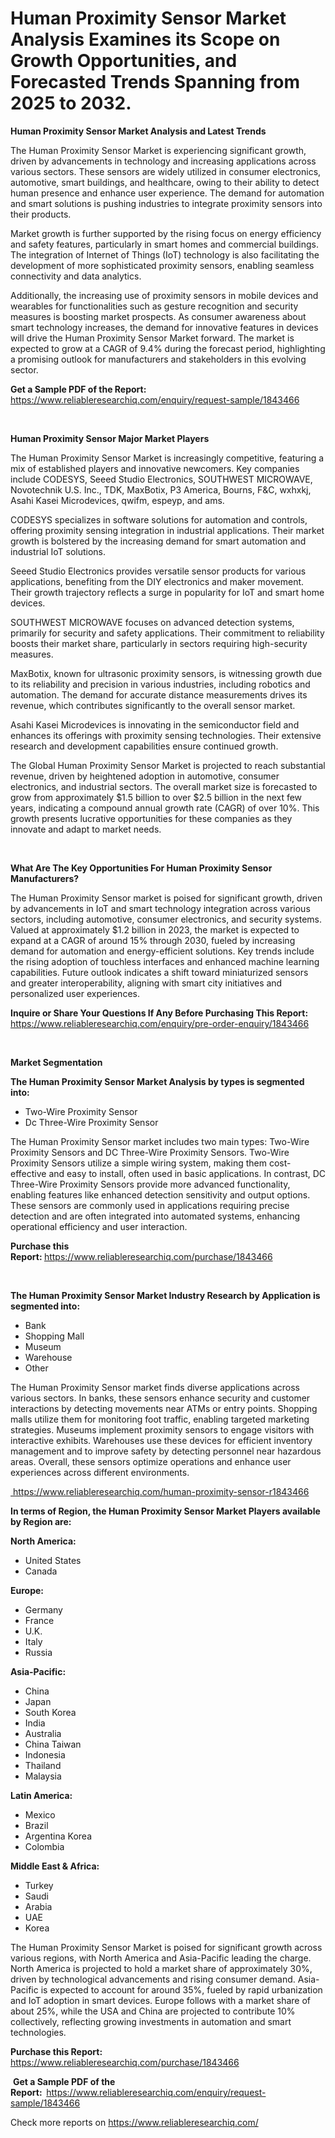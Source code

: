 <p><h1>Human Proximity Sensor Market Analysis Examines its Scope on Growth Opportunities, and Forecasted Trends Spanning from 2025 to 2032.</h1></p><p><strong>Human Proximity Sensor Market Analysis and Latest Trends</strong></p>
<p><p>The Human Proximity Sensor Market is experiencing significant growth, driven by advancements in technology and increasing applications across various sectors. These sensors are widely utilized in consumer electronics, automotive, smart buildings, and healthcare, owing to their ability to detect human presence and enhance user experience. The demand for automation and smart solutions is pushing industries to integrate proximity sensors into their products.</p><p>Market growth is further supported by the rising focus on energy efficiency and safety features, particularly in smart homes and commercial buildings. The integration of Internet of Things (IoT) technology is also facilitating the development of more sophisticated proximity sensors, enabling seamless connectivity and data analytics.</p><p>Additionally, the increasing use of proximity sensors in mobile devices and wearables for functionalities such as gesture recognition and security measures is boosting market prospects. As consumer awareness about smart technology increases, the demand for innovative features in devices will drive the Human Proximity Sensor Market forward. The market is expected to grow at a CAGR of 9.4% during the forecast period, highlighting a promising outlook for manufacturers and stakeholders in this evolving sector.</p></p>
<p><strong>Get a Sample PDF of the Report:&nbsp;</strong> <a href="https://www.reliableresearchiq.com/enquiry/request-sample/1843466?utm_campaign=2273&utm_medium=2&utm_source=Github&utm_content=ia&utm_term=11022025&utm_id=human-proximity-sensor">https://www.reliableresearchiq.com/enquiry/request-sample/1843466</a></p>
<p>&nbsp;</p>
<p><strong>Human Proximity Sensor Major Market Players</strong></p>
<p><p>The Human Proximity Sensor Market is increasingly competitive, featuring a mix of established players and innovative newcomers. Key companies include CODESYS, Seeed Studio Electronics, SOUTHWEST MICROWAVE, Novotechnik U.S. Inc., TDK, MaxBotix, P3 America, Bourns, F&C, wxhxkj, Asahi Kasei Microdevices, qwifm, espeyp, and ams.</p><p>CODESYS specializes in software solutions for automation and controls, offering proximity sensing integration in industrial applications. Their market growth is bolstered by the increasing demand for smart automation and industrial IoT solutions.</p><p>Seeed Studio Electronics provides versatile sensor products for various applications, benefiting from the DIY electronics and maker movement. Their growth trajectory reflects a surge in popularity for IoT and smart home devices.</p><p>SOUTHWEST MICROWAVE focuses on advanced detection systems, primarily for security and safety applications. Their commitment to reliability boosts their market share, particularly in sectors requiring high-security measures.</p><p>MaxBotix, known for ultrasonic proximity sensors, is witnessing growth due to its reliability and precision in various industries, including robotics and automation. The demand for accurate distance measurements drives its revenue, which contributes significantly to the overall sensor market.</p><p>Asahi Kasei Microdevices is innovating in the semiconductor field and enhances its offerings with proximity sensing technologies. Their extensive research and development capabilities ensure continued growth.</p><p>The Global Human Proximity Sensor Market is projected to reach substantial revenue, driven by heightened adoption in automotive, consumer electronics, and industrial sectors. The overall market size is forecasted to grow from approximately $1.5 billion to over $2.5 billion in the next few years, indicating a compound annual growth rate (CAGR) of over 10%. This growth presents lucrative opportunities for these companies as they innovate and adapt to market needs.</p></p>
<p>&nbsp;</p>
<p><strong>What Are The Key Opportunities For Human Proximity Sensor Manufacturers?</strong></p>
<p><p>The Human Proximity Sensor market is poised for significant growth, driven by advancements in IoT and smart technology integration across various sectors, including automotive, consumer electronics, and security systems. Valued at approximately $1.2 billion in 2023, the market is expected to expand at a CAGR of around 15% through 2030, fueled by increasing demand for automation and energy-efficient solutions. Key trends include the rising adoption of touchless interfaces and enhanced machine learning capabilities. Future outlook indicates a shift toward miniaturized sensors and greater interoperability, aligning with smart city initiatives and personalized user experiences.</p></p>
<p><strong>Inquire or Share Your Questions If Any Before Purchasing This Report:</strong> <a href="https://www.reliableresearchiq.com/enquiry/pre-order-enquiry/1843466?utm_campaign=2273&utm_medium=2&utm_source=Github&utm_content=ia&utm_term=11022025&utm_id=human-proximity-sensor">https://www.reliableresearchiq.com/enquiry/pre-order-enquiry/1843466</a></p>
<p>&nbsp;</p>
<p><strong>Market Segmentation</strong></p>
<p><strong>The Human Proximity Sensor Market Analysis by types is segmented into:</strong></p>
<p><ul><li>Two-Wire Proximity Sensor</li><li>Dc Three-Wire Proximity Sensor</li></ul></p>
<p><p>The Human Proximity Sensor market includes two main types: Two-Wire Proximity Sensors and DC Three-Wire Proximity Sensors. Two-Wire Proximity Sensors utilize a simple wiring system, making them cost-effective and easy to install, often used in basic applications. In contrast, DC Three-Wire Proximity Sensors provide more advanced functionality, enabling features like enhanced detection sensitivity and output options. These sensors are commonly used in applications requiring precise detection and are often integrated into automated systems, enhancing operational efficiency and user interaction.</p></p>
<p><strong>Purchase this Report:&nbsp;</strong><a href="https://www.reliableresearchiq.com/purchase/1843466?utm_campaign=2273&utm_medium=2&utm_source=Github&utm_content=ia&utm_term=11022025&utm_id=human-proximity-sensor">https://www.reliableresearchiq.com/purchase/1843466</a></p>
<p>&nbsp;</p>
<p><strong>The Human Proximity Sensor Market Industry Research by Application is segmented into:</strong></p>
<p><ul><li>Bank</li><li>Shopping Mall</li><li>Museum</li><li>Warehouse</li><li>Other</li></ul></p>
<p><p>The Human Proximity Sensor market finds diverse applications across various sectors. In banks, these sensors enhance security and customer interactions by detecting movements near ATMs or entry points. Shopping malls utilize them for monitoring foot traffic, enabling targeted marketing strategies. Museums implement proximity sensors to engage visitors with interactive exhibits. Warehouses use these devices for efficient inventory management and to improve safety by detecting personnel near hazardous areas. Overall, these sensors optimize operations and enhance user experiences across different environments.</p></p>
<p><a href="https://www.reliableresearchiq.com/human-proximity-sensor-r1843466?utm_campaign=2273&utm_medium=2&utm_source=Github&utm_content=ia&utm_term=11022025&utm_id=human-proximity-sensor">&nbsp;https://www.reliableresearchiq.com/human-proximity-sensor-r1843466</a></p>
<p><strong>In terms of Region, the Human Proximity Sensor Market Players available by Region are:</strong></p>
<p>
    <p> <strong> North America: </strong>
        <ul>
            <li>United States</li>
            <li>Canada</li>
        </ul>
        </p> 
    <p> <strong> Europe: </strong>
        <ul>
            <li>Germany</li>
            <li>France</li>
            <li>U.K.</li>
            <li>Italy</li>
            <li>Russia</li>
        </ul>
        </p> 
    <p> <strong> Asia-Pacific: </strong>
        <ul>
            <li>China</li>
            <li>Japan</li>
            <li>South Korea</li>
            <li>India</li>
            <li>Australia</li>
            <li>China Taiwan</li>
            <li>Indonesia</li>
            <li>Thailand</li>
            <li>Malaysia</li>
        </ul>
        </p> 
    <p> <strong> Latin America: </strong>
        <ul>
            <li>Mexico</li>
            <li>Brazil</li>
            <li>Argentina Korea</li>
            <li>Colombia</li>
        </ul>
        </p> 
    <p> <strong> Middle East & Africa: </strong>
        <ul>
            <li>Turkey</li>
            <li>Saudi</li>
            <li>Arabia</li>
            <li>UAE</li>
            <li>Korea</li>
        </ul>
    </p>
    </p>
<p><p>The Human Proximity Sensor Market is poised for significant growth across various regions, with North America and Asia-Pacific leading the charge. North America is projected to hold a market share of approximately 30%, driven by technological advancements and rising consumer demand. Asia-Pacific is expected to account for around 35%, fueled by rapid urbanization and IoT adoption in smart devices. Europe follows with a market share of about 25%, while the USA and China are projected to contribute 10% collectively, reflecting growing investments in automation and smart technologies.</p></p>
<p><strong>Purchase this Report: </strong><a href="https://www.reliableresearchiq.com/purchase/1843466?utm_campaign=2273&utm_medium=2&utm_source=Github&utm_content=ia&utm_term=11022025&utm_id=human-proximity-sensor">https://www.reliableresearchiq.com/purchase/1843466</a></p>
<p>&nbsp;<strong>Get a Sample PDF of the Report:&nbsp;&nbsp;</strong><a href="https://www.reliableresearchiq.com/enquiry/request-sample/1843466?utm_campaign=2273&utm_medium=2&utm_source=Github&utm_content=ia&utm_term=11022025&utm_id=human-proximity-sensor">https://www.reliableresearchiq.com/enquiry/request-sample/1843466</a></p>
<p><strong></strong></p>
<p>Check more reports on <a href="https://www.reliableresearchiq.com/?utm_campaign=2273&utm_medium=2&utm_source=Github&utm_content=ia&utm_term=11022025&utm_id=human-proximity-sensor">https://www.reliableresearchiq.com/</a></p>